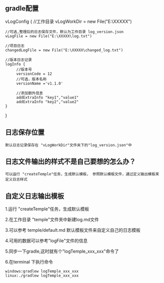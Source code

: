 ## gradle配置

vLogConfig {
    //工作目录
    vLogWorkDir = new File("E:\XXXXX\")

    //可选,整理后的日志保存文件，默认为工作目录 log_version.json
    vLogFile = new File("E:\XXXXX\log.txt")

    //项目日志
    changedLogFile = new File("E:\XXXXX\changed_log.txt")

    //版本日志记录
    logInfo {
         //版本号
         versionCode = 12
         //可选，版本名称
         versionName ='v1.1.0'

         //添加额外信息
         addExtraInfo "key1","value1"
         addExtraInfo "key2","value2"
    }
}


## 日志保存位置

    默认日志记录保存在 "vLogWorkDir"文件夹下的"log_version.json"中

## 日志文件输出的样式不是自己要想的怎么办？

    可以运行 "createTemple"任务，生成默认模板， 参照默认模板文件，通过定义输出模板来定义日志样式

## 自定义日志输出模板

1.运行 "createTemple"任务，生成默认模板

2.在工作目录 "temple"文件夹中新建log.md文件

3.可以参考 temple/default.md 默认模板文件来自定义自己的日志模板

4.可用的数据可以参考"logFile"文件的信息

5.同步一下gradle,这时就有个"logTemple_xxx_xxx"命令了

6.在terminal 下执行命令

    windows:gradlew logTemple_xxx_xxx
    linux:./gradlew logTemple_xxx_xxx
